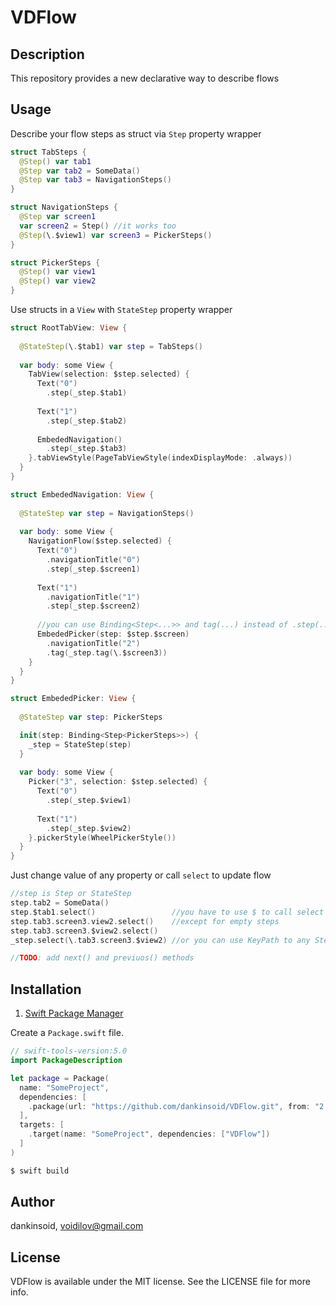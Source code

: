 # VDFlow

## Description
This repository provides a new declarative way to describe flows
## Usage
Describe your flow steps as struct via `Step` property wrapper
```swift
struct TabSteps {
  @Step() var tab1
  @Step var tab2 = SomeData()
  @Step var tab3 = NavigationSteps()
}

struct NavigationSteps {
  @Step var screen1
  var screen2 = Step() //it works too
  @Step(\.$view1) var screen3 = PickerSteps()
}

struct PickerSteps {
  @Step() var view1
  @Step() var view2
}
```
Use structs in a `View` with `StateStep` property wrapper
```swift
struct RootTabView: View {
  
  @StateStep(\.$tab1) var step = TabSteps()
  
  var body: some View {
    TabView(selection: $step.selected) {
      Text("0")
        .step(_step.$tab1)
      
      Text("1")
        .step(_step.$tab2)
      
      EmbededNavigation()
        .step(_step.$tab3)
    }.tabViewStyle(PageTabViewStyle(indexDisplayMode: .always))
  }
}

struct EmbededNavigation: View {
  
  @StateStep var step = NavigationSteps()
  
  var body: some View {
    NavigationFlow($step.selected) {
      Text("0")
        .navigationTitle("0")
        .step(_step.$screen1)
      
      Text("1")
        .navigationTitle("1")
        .step(_step.$screen2)
      
      //you can use Binding<Step<...>> and tag(...) instead of .step(...) to guarantee 
      EmbededPicker(step: $step.$screen)
        .navigationTitle("2")
        .tag(_step.tag(\.$screen3))
    }
  }
}

struct EmbededPicker: View {
  
  @StateStep var step: PickerSteps

  init(step: Binding<Step<PickerSteps>>) {
    _step = StateStep(step)
  }
  
  var body: some View {
    Picker("3", selection: $step.selected) {
      Text("0")
        .step(_step.$view1)
      
      Text("1")
        .step(_step.$view2)
    }.pickerStyle(WheelPickerStyle())
  }
}
```
Just change value of any property or call `select` to update flow
```swift
//step is Step or StateStep 
step.tab2 = SomeData()
step.$tab1.select()                 //you have to use $ to call select
step.tab3.screen3.view2.select()    //except for empty steps
step.tab3.screen3.$view2.select()  
_step.select(\.tab3.screen3.$view2) //or you can use KeyPath to any Step property

//TODO: add next() and previuos() methods
```
## Installation

1. [Swift Package Manager](https://github.com/apple/swift-package-manager)

Create a `Package.swift` file.
```swift
// swift-tools-version:5.0
import PackageDescription

let package = Package(
  name: "SomeProject",
  dependencies: [
    .package(url: "https://github.com/dankinsoid/VDFlow.git", from: "2.4.0")
  ],
  targets: [
    .target(name: "SomeProject", dependencies: ["VDFlow"])
  ]
)
```
```ruby
$ swift build
```

## Author

dankinsoid, voidilov@gmail.com

## License

VDFlow is available under the MIT license. See the LICENSE file for more info.
